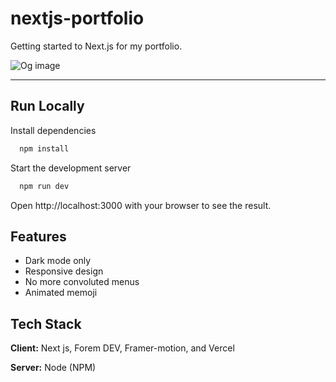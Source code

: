 # nextjs-portfolio

Getting started to Next.js for my portfolio.

![Og image](https://res.cloudinary.com/drixfgugx/image/upload/v1620488401/assets/og-image_oib8ij.png)

---

## Run Locally

Install dependencies

```bash
  npm install
```

Start the development server

```bash
  npm run dev
```

Open http://localhost:3000 with your browser to see the result.

## Features

- Dark mode only
- Responsive design
- No more convoluted menus
- Animated memoji

## Tech Stack

**Client:** Next js, Forem DEV, Framer-motion, and Vercel

**Server:** Node (NPM)
